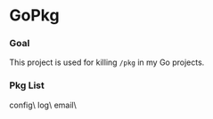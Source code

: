 # GoPkg

### Goal

This project is used for killing `/pkg` in my Go projects.

### Pkg List

config\\
log\\
email\\

